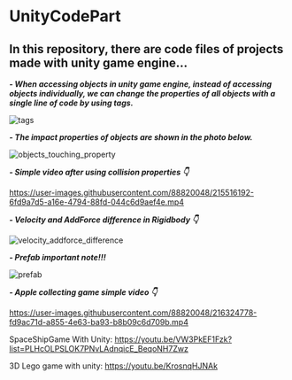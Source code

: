 # UnityCodePart
## In this repository, there are code files of projects made with unity game engine...
 
 ***- When accessing objects in unity game engine, instead of accessing objects individually, we can change the properties of all objects with a single line of code by using tags.***
 
![tags](https://user-images.githubusercontent.com/88820048/215489124-5ca1a937-d2a2-43c4-9a61-1bdff2de13c8.png)

***- The impact properties of objects are shown in the photo below.***

![objects_touching_property](https://user-images.githubusercontent.com/88820048/215506303-f5cf367c-3b89-4a34-9e2b-f11f6954118a.png)

***- Simple video after using collision properties 👇***

https://user-images.githubusercontent.com/88820048/215516192-6fd9a7d5-a16e-4794-88fd-044c6d9aef4e.mp4

***- Velocity and AddForce difference in Rigidbody 👇***

![velocity_addforce_difference](https://user-images.githubusercontent.com/88820048/216042425-2f41df50-7f3c-40d5-b2e1-bca63beadfbd.png)

***- Prefab important note!!!***

![prefab](https://user-images.githubusercontent.com/88820048/216053178-6b7950f9-5fc3-427f-a06d-6af01447a715.png)


***- Apple collecting game simple video 👇***

https://user-images.githubusercontent.com/88820048/216324778-fd9ac71d-a855-4e63-ba93-b8b09c6d709b.mp4



SpaceShipGame With Unity:
https://youtu.be/VW3PkEF1Fzk?list=PLHcOLPSLOK7PNvLAdnqicE_BeqoNH7Zwz

3D Lego game with unity:
https://youtu.be/KrosnqHJNAk
